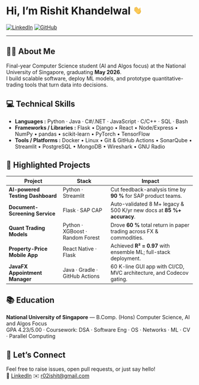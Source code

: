 # Hi, I’m Rishit Khandelwal <img src="wave.gif" alt="Waving hand" width="24">

[![LinkedIn](https://img.shields.io/badge/LinkedIn-rishitkh-blue?logo=linkedin)](https://www.linkedin.com/in/rishitkh/)
[![GitHub](https://img.shields.io/badge/GitHub-Rishit02-black?logo=github)](https://github.com/Rishit02)

---

## 👨‍🎓 About Me
Final-year Computer Science student (AI and Algos focus) at the National University of Singapore, graduating **May 2026**.  
I build scalable software, deploy ML models, and prototype quantitative-trading tools that turn data into decisions.

## 💻 Technical Skills
- **Languages :** Python · Java · C#/.NET · JavaScript · C/C++ · SQL · Bash  
- **Frameworks / Libraries :** Flask • Django • React • Node/Express • NumPy • pandas • scikit-learn • PyTorch • TensorFlow  
- **Tools / Platforms :** Docker • Linux • Git & GitHub Actions • SonarQube • Streamlit • PostgreSQL • MongoDB • Wireshark • GNU Radio

## 🚀 Highlighted Projects
| Project | Stack | Impact |
|---------|-------|--------|
| **AI-powered Testing Dashboard** | Python · Streamlit | Cut feedback-analysis time by **90 %** for SAP product teams. |
| **Document-Screening Service** | Flask · SAP CAP | Auto-validated 8 M+ legacy & 500 K/yr new docs at **85 %+ accuracy**. |
| **Quant Trading Models** | Python · XGBoost · Random Forest | Drove **60 %** total return in paper trading across FX & commodities. |
| **Property-Price Mobile App** | React Native · Flask | Achieved **R² = 0.97** with ensemble ML; full-stack deployment. |
| **JavaFX Appointment Manager** | Java · Gradle · GitHub Actions | 60 K-line GUI app with CI/CD, MVC architecture, and Codecov gating. |

## 📚 Education
**National University of Singapore** — B.Comp. (Hons) Computer Science, AI and Algos Focus  
GPA 4.23/5.00 · Coursework: DSA · Software Eng · OS · Networks · ML · CV · Parallel Computing

## 🤝 Let’s Connect
Feel free to raise issues, open pull requests, or just say hello!  
🔗 [LinkedIn](https://www.linkedin.com/in/rishitkh/)   ✉️ r02ishit@gmail.com

